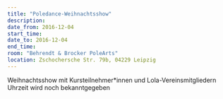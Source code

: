 ```yaml
---
title: "Poledance-Weihnachtsshow"
description: 
date_from: 2016-12-04
start_time: 
date_to: 2016-12-04
end_time: 
room: "Behrendt & Brocker PoleArts"
location: Zschochersche Str. 79b, 04229 Leipzig
---
```


Weihnachtsshow mit Kursteilnehmer*innen und Lola-Vereinsmitgliedern
Uhrzeit wird noch bekanntgegeben